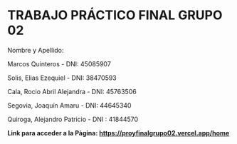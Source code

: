 # TRABAJO PRÁCTICO FINAL GRUPO 02

Nombre y Apellido: 

Marcos Quinteros - DNI: 45085907

Solis, Elias Ezequiel  - DNI: 38470593

Cala, Rocio Abril Alejandra  - DNI: 45763506

Segovia, Joaquín Amaru - DNI: 44645340

Quiroga,  Alejandro Patricio - DNI : 41844570

**Link para acceder a la Pàgina: https://proyfinalgrupo02.vercel.app/home**
